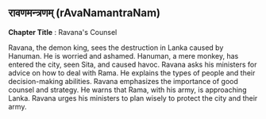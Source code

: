 ## रावणमन्त्रणम् (rAvaNamantraNam)
**Chapter Title** : Ravana's Counsel

Ravana, the demon king, sees the destruction in Lanka caused by Hanuman. He is worried and ashamed. Hanuman, a mere monkey, has entered the city, seen Sita, and caused havoc. Ravana asks his ministers for advice on how to deal with Rama. He explains the types of people and their decision-making abilities. Ravana emphasizes the importance of good counsel and strategy. He warns that Rama, with his army, is approaching Lanka. Ravana urges his ministers to plan wisely to protect the city and their army.
